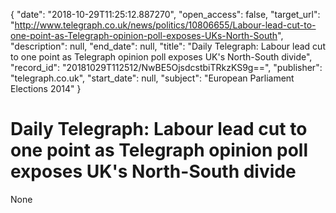 {
  "date": "2018-10-29T11:25:12.887270", 
  "open_access": false, 
  "target_url": "http://www.telegraph.co.uk/news/politics/10806655/Labour-lead-cut-to-one-point-as-Telegraph-opinion-poll-exposes-UKs-North-South", 
  "description": null, 
  "end_date": null, 
  "title": "Daily Telegraph: Labour lead cut to one point as Telegraph opinion poll exposes UK's North-South divide", 
  "record_id": "20181029T112512/NwBE5OjsdcstbiTRkzKS9g==", 
  "publisher": "telegraph.co.uk", 
  "start_date": null, 
  "subject": "European Parliament Elections 2014"
}

# Daily Telegraph: Labour lead cut to one point as Telegraph opinion poll exposes UK's North-South divide

None